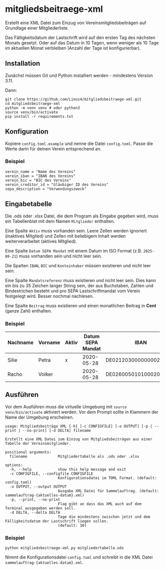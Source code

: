 # mitgliedsbeitraege-xml

Erstellt eine XML Datei zum Einzug von Vereinsmitgliedsbeiträgen auf Grundlage einer Mitgliederliste.

Das Fälligkeitsdatum der Lastschrift wird auf den ersten Tag des nächsten Monats
gesetzt. Oder auf das Datum in 10 Tagen, wenn weniger als 10 Tage im aktuellen
Monat verbleiben (Anzahl der Tage ist konfigurierbar). 

## Installation

Zunächst müssen Git und Python installiert werden - mindestens Version 3.11. 

Dann:

```
git clone https://github.com/Linus4/mitgliedsbeitraege-xml.git
cd mitgliedsbeitraege-xml
python -m venv venv # oder python3
source venv/bin/activate
pip install -r requirements.txt
```

## Konfiguration

Kopiere `config.toml.example` und nenne die Datei `config.toml`. Passe die Werte 
darin für deinen Verein entsprechend an.

### Beispiel

```
verein_name = "Name des Vereins"
verein_iban = "IBAN des Vereins"
verein_bic = "BIC des Vereins"
verein_creditor_id = "Gläubiger ID des Vereins"
sepa_description = "Verwendungszweck"
```

## Eingabetabelle

Die .ods oder .xlsx Datei, die dem Program als Eingabe gegeben wird, muss ein
Tabellenblat mit dem Namen `Mitglieder` enthalten.

Eine Spalte `Aktiv` muss vorhanden sein. Leere Zellen werden ignoriert (inaktives
Mitglied) und Zellen mit beliebigem Inhalt werden weiterverarbeitet (aktives Mitglied).

Eine Spalte `Datum SEPA Mandat` mit einem Datum im ISO Format (z.B. `2025-08-21`) 
muss vorhanden sein und nicht leer sein.

Die Spalten `IBAN`, `BIC` und `Kontoinhaber` müssen existieren und nicht leer sein.

Eine Spalte `Mandatsreferenz` muss existieren und nicht leer sein. Dies kann ein
bis zu 35 Zeichen langer String sein, der aus Buchstaben, Zahlen und Bindestrichen
besteht und pro SEPA Lastschriftmandat vom Verein festgelegt wird. Besser nochmal 
nachlesen.

Eine Spalte `Beitrag` muss existieren und einen monatlichen Beitrag in **Cent** 
(ganze Zahl) enthalten.

### Beispiel

| Nachname | Vorname | Aktiv | Datum SEPA Mandat | IBAN | BIC | Kontoinhaber | Beitrag | Mandatsreferenz | [weitere Spalten] |
| --- | --- | --- | --- | --- | --- | --- | --- | --- | --- |
| Silie | Petra | x | 2020-05-28 | DE02120300000000202051 | BYLADEM1001 | Petra Silie | 500 | MX00001-00001 | ... |
| Racho | Volker |  | 2020-05-28 | DE02600501010002034304 | SOLADEST600 | Volker Racho | 1000 | MX00002-00001 | ... |

## Ausführen

Vor dem Ausführen muss die virtuelle Umgebung mit `source venv/bin/activate` 
aktiviert werden. Vor dem Prompt sollte in Klammern der Name der Umgebung 
erscheinen.

```
usage: Mitgliedsbeiträge XML [-h] [-c CONFIGFILE] [-o OUTPUT] [-p | --print | --no-print] [-d DELTA] filename

Erstellt eine XML Datei zum Einzug von Mitgliedsbeiträgen aus einer Tabelle der Vereinsmitglieder.

positional arguments:
  filename              Mitgliedertabelle als .ods oder .xlsx

options:
  -h, --help            show this help message and exit
  -c CONFIGFILE, --configfile CONFIGFILE
                        Konfigurationsdatei im TOML Format. (default: config.toml)
  -o OUTPUT, --output OUTPUT
                        Ausgabe XML Datei für Sammelauftrag. (default: sammelauftrag-{aktuelles-datum}.xml)
  -p, --print, --no-print
                        Flag gibt an dass das XML auch auf dem Terminal ausgegeben werden soll.
  -d DELTA, --delta DELTA
                        Tage die mindestens zwischen jetzt und dem Fälligkeitsdatum der Lastschrift liegen sollen.
                        (default: 10)
```

### Beispiel

```
python mitgliedsbeitraege-xml.py mitgliedertabelle.ods
```

Nimmt die Konfigurationsdatei `config.toml` und schreibt in die XML Datei
`sammelauftrag-{aktuelles-datum}.xml`.
